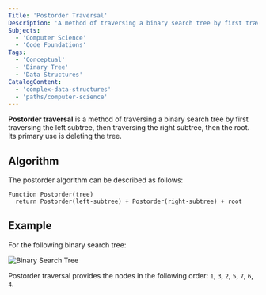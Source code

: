 ```yaml
---
Title: 'Postorder Traversal'
Description: 'A method of traversing a binary search tree by first traversing the left subtree, then traversing the right subtree, then the root.'
Subjects:
  - 'Computer Science'
  - 'Code Foundations'
Tags:
  - 'Conceptual'
  - 'Binary Tree'
  - 'Data Structures'
CatalogContent:
  - 'complex-data-structures'
  - 'paths/computer-science'
---
```


**Postorder traversal** is a method of traversing a binary search tree by first traversing the left subtree, then traversing the right subtree, then the root. Its primary use is deleting the tree.

## Algorithm

The postorder algorithm can be described as follows:

```pseudo
Function Postorder(tree)
  return Postorder(left-subtree) + Postorder(right-subtree) + root
```

## Example

For the following binary search tree:

![Binary Search Tree](https://raw.githubusercontent.com/Codecademy/docs/main/media/binary-tree.png 'Binary Search Tree Diagram')

Postorder traversal provides the nodes in the following order: `1`, `3`, `2`, `5`, `7`, `6`, `4`.
